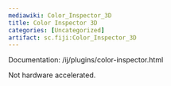```yaml
---
mediawiki: Color_Inspector_3D
title: Color Inspector 3D
categories: [Uncategorized]
artifact: sc.fiji:Color_Inspector_3D
---
```


Documentation: /ij/plugins/color-inspector.html

Not hardware accelerated.


